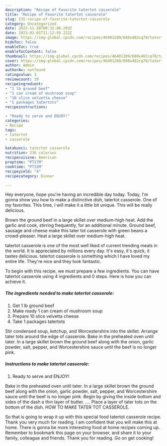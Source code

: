 ```yaml
---
description: "Recipe of Favorite tatertot casserole"
title: "Recipe of Favorite tatertot casserole"
slug: 235-recipe-of-favorite-tatertot-casserole
category: Uncategorized
date: 2022-11-28T09:32:08.293Z
date: 2023-02-01T11:12:59.222Z
image: https://img-global.cpcdn.com/recipes/46401209/680x482cq70/tatertot-casserole-recipe-main-photo.jpg
hideToc: false
enableToc: true
enableTocContent: false
thumbnail: https://img-global.cpcdn.com/recipes/46401209/680x482cq70/tatertot-casserole-recipe-main-photo.jpg
cover: https://img-global.cpcdn.com/recipes/46401209/680x482cq70/tatertot-casserole-recipe-main-photo.jpg
author: Admin
authorAv: notfound
ratingvalue: 3
reviewcount: 19
recipeingredient:
- "1 lb ground beef"
- "1 can cream of mushroom soup"
- "10 slice velvetta cheese"
- "1 packages tatertots"
recipeinstructions:

- "Ready to serve and ENJOY!"
categories:
- Recipe
tags:
- tatertot
- casserole

katakunci: tatertot casserole 
nutrition: 236 calories
recipecuisine: American
preptime: "PT17M"
cooktime: "PT32M"
recipeyield: "4"
recipecategory: Dinner

---
```



Hey everyone, hope you're having an incredible day today. Today, I'm gonna show you how to make a distinctive dish, tatertot casserole. One of my favorites. This time, I will make it a little bit unique. This will be really delicious.

Brown the ground beef in a large skillet over medium-high heat. Add the garlic and cook, stirring frequently, for an additional minute. Ground beef, sausage and cheese make this tater tot casserole with green beans a crowd-pleaser. Heat a large skillet over medium-high heat.

tatertot casserole is one of the most well liked of current trending meals in the world. It is appreciated by millions every day. It's easy, it's quick, it tastes delicious. tatertot casserole is something which I have loved my entire life. They're nice and they look fantastic.


To begin with this recipe, we must prepare a few ingredients. You can have tatertot casserole using 4 ingredients and 0 steps. Here is how you can achieve it.

<!--inarticleads1-->

##### The ingredients needed to make tatertot casserole:

1. Get 1 lb ground beef
1. Make ready 1 can cream of mushroom soup
1. Prepare 10 slice velvetta cheese
1. Take 1 packages tatertots


Stir condensed soup, ketchup, and Worcestershire into the skillet. Arrange tater tots around the edge of casserole. Bake in the preheated oven until tater. In a large skillet brown the ground beef along with the onion, garlic powder, salt, pepper, and Worcestershire sauce until the beef is no longer pink. 

<!--inarticleads2-->

##### Instructions to make tatertot casserole:


1. Ready to serve and ENJOY!

Bake in the preheated oven until tater. In a large skillet brown the ground beef along with the onion, garlic powder, salt, pepper, and Worcestershire sauce until the beef is no longer pink. Begin by giving the inside bottom and sides of the dash a thin layer of butter. …. Place a layer of tater tots on the bottom of the dish. HOW TO MAKE TATER TOT CASSEROLE. 

So that is going to wrap it up with this special food tatertot casserole recipe. Thank you very much for reading. I am confident that you will make this at home. There is gonna be more interesting food at home recipes coming up. Remember to bookmark this page on your browser, and share it to your family, colleague and friends. Thank you for reading. Go on get cooking!
